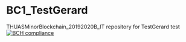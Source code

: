 # BC1_TestGerard
THUASMinorBlockchain_20192020B_IT repository for TestGerard
test[![BCH compliance](https://bettercodehub.com/edge/badge/web3assignments/BC1_TestGerard?branch=master)](https://bettercodehub.com/) 

